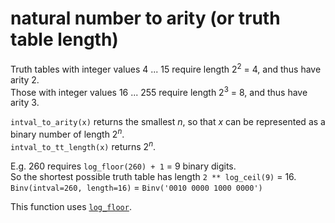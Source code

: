 # natural number to arity (or truth table length)

Truth tables with integer values 4 ... 15 require length 2<sup>2</sup> = 4, and thus have arity 2.<br>
Those with integer values 16 ... 255 require length 2<sup>3</sup> = 8, and thus have arity 3.

`intval_to_arity(x)` returns the smallest _n_, so that _x_ can be represented as a binary number of length 2<sup>_n_</sup>.<br>
`intval_to_tt_length(x)` returns 2<sup>_n_</sup>.

E.g. 260 requires `log_floor(260) + 1` = 9 binary digits.<br>
So the shortest possible truth table has length `2 ** log_ceil(9)` = 16.<br>
`Binv(intval=260, length=16)` = `Binv('0010 0000 1000 0000')`

This function uses [`log_floor`](../../../a/log_floor).
